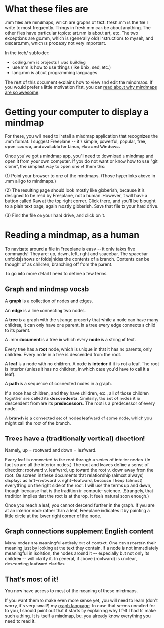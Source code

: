 What these files are
====================
.mm files are mindmaps, which are graphs of text. fresh.mm is the file I write to most frequently. Things in fresh.mm can be about anything. The other files have particular topics: art.mm is about art, etc. The two exceptions are go.mm, which is (generally old) instructions to myself, and discard.mm, which is probably not very important.

In the tech/ subfolder:
* coding.mm is projects I was building
* use.mm is how to use things (like Unix, sed, etc.)
* lang.mm is about programming languages

The rest of this document explains how to view and edit the mindmaps. If you would prefer a little motivation first, you can [read about why mindmaps are so awesome](tech/motivation.md).


Getting your computer to display a mindmap
==========================================
For these, you will need to install a mindmap application that recognizes the .mm format. I suggest Freeplane -- it's simple, powerful, popular, free, open-source, and available for Linux, Mac and Windows.

Once you've got a mindmap app, you'll need to download a mindmap and open it from your own computer. If you do not want or know how to use "git clone", the simplest way to open one of them this:

(1) Point your browser to one of the mindmaps. (Those hyperlinks above in .mm all go to mindmaps.)

(2) The resulting page should look mostly like gibberish, because it is designed to be read by Freeplane, not a human. However, it will have a button called Raw at the top right corner. Click there, and you'll be brought to a plain text page, again mostly gibberish. Save that file to your hard drive.

(3) Find the file on your hard drive, and click on it.

Reading a mindmap, as a human
=============================
To navigate around a file in Freeplane is easy -- it only takes five commands! They are: up, down, left, right and spacebar. The spacebar unfolds|shows or folds|hides the contents of a branch. Contents can be thought of as children, branching off from the parent.

To go into more detail I need to define a few terms.

Graph and mindmap vocab
-----------------------
A **graph** is a collection of nodes and edges.

An **edge** is a line connecting two nodes.

A **tree** is a graph with the strange property that while a node can have many children, it can only have one parent. In a tree every edge connects a child to its parent.

A .mm **document** is a tree in which every **node** is a string of text.

Every tree has a **root** node, which is unique in that it has no parents, only children. Every node in a tree is descended from the root. 

A **leaf** is a node with no children. A node is **interior** if it is not a leaf. The root is interior (unless it has no children, in which case you'd have to call it a leaf).

A **path** is a sequence of connected nodes in a graph.

If a node has children, and they have children, etc., all of those children together are called its **descendents**. Similarly, the set of nodes it is descendent from are its **predecessors**. The root is a predecessor of every node.

A **branch** is a connected set of nodes leafward of some node, which you might call the root of the branch.

Trees have a (traditionally vertical) direction!
------------------------------------------------
Namely, up = rootward and down = leafward.

Every leaf is connected to the root through a series of interior nodes. (In fact so are all the interior nodes.) The root and leaves define a sense of direction: rootward v. leafward, up toward the root v. down away from the root. On screen in these documents that relationship (almost always) displays as left=rootward v. right=leafward, because I keep (almost) everything on the right side of the root. I will use the terms up and down, though, because that is the tradition in computer science. (Strangely, that tradition implies that the root is at the top. It feels natural soon enough.)

Once you reach a leaf, you cannot descend further in the graph. If you are at an interior node rather than a leaf, Freeplane indicates it by painting a little circle at the lower right corner of the node.

Graph connections supplement English content
--------------------------------------------
Many nodes are meaningful entirely out of context. One can ascertain their meaning just by looking at the text they contain. If a node is not immediately meaningful in isolation, the nodes around it -- especially but not only its children -- will clarify it. In general, if above (rootward) is unclear, descending leafward clarifies.

That's most of it!
------------------
You now have access to most of the meaning of these mindmaps.

If you want them to make even more sense yet, you will need to learn (don't worry, it's very small!) my [graph language](tech/graph_lang.mm). In case that seems uncalled for to you, I should point out that it starts by explaining why I felt I had to make such a thing. It is itself a mindmap, but you already know everything you need to read it.

